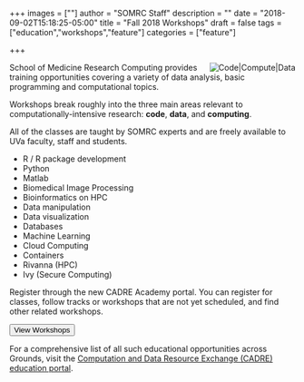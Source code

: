 +++
images = [""]
author = "SOMRC Staff"
description = ""
date = "2018-09-02T15:18:25-05:00"
title = "Fall 2018 Workshops"
draft = false
tags = ["education","workshops","feature"]
categories = ["feature"]

+++

<img src="/images/compute-code-data.png" alt="Code|Compute|Data" style="max-width:33%;float:right;" />

School of Medicine Research Computing provides training opportunities covering a variety of data analysis, basic programming 
and computational topics. 

Workshops break roughly into the three main areas relevant to computationally-intensive research: **code**, **data**, and **computing**.

All of the classes are taught by SOMRC experts and are freely available to UVa faculty, staff and students.

* R / R package development
* Python
* Matlab
* Biomedical Image Processing
* Bioinformatics on HPC
* Data manipulation
* Data visualization
* Databases
* Machine Learning
* Cloud Computing
* Containers
* Rivanna (HPC)
* Ivy (Secure Computing)

Register through the new CADRE Academy portal. You can register for classes, follow tracks or workshops that are not yet scheduled, and find other
related workshops.

[<button class="btn btn-warning">View Workshops</button>](https://education.cadre.virginia.edu/)

For a comprehensive list of all such educational opportunities across Grounds, visit the [Computation and Data Resource Exchange (CADRE) education portal](http://cadre.virginia.edu/service-detail/education).
